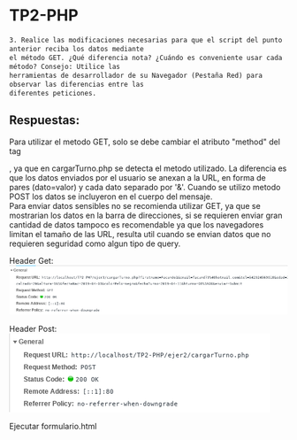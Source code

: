 # TP2-PHP  
~~~
3. Realice las modificaciones necesarias para que el script del punto anterior reciba los datos mediante
el método GET. ¿Qué diferencia nota? ¿Cuándo es conveniente usar cada método? Consejo: Utilice las
herramientas de desarrollador de su Navegador (Pestaña Red) para observar las diferencias entre las
diferentes peticiones.
~~~  
##  Respuestas:  
  Para utilizar el metodo GET, solo se debe cambiar el atributo "method" del tag <form>, ya que en cargarTurno.php se detecta el metodo utilizado. La diferencia es que los datos enviados por el usuario se anexan a la URL, en forma de pares (dato=valor) y cada dato separado por '&'. Cuando se utilizo metodo POST los datos se incluyeron en el cuerpo del mensaje.  
  Para enviar datos sensibles no se recomienda utilizar GET, ya que se mostrarian los datos en la barra de direcciones, si se  requieren enviar gran cantidad de datos tampoco es recomendable ya que los navegadores limitan el tamaño de las URL,  resulta util cuando se envian datos que no requieren seguridad como algun tipo de query.  

Header Get:
  ![headerGet](headerGET.png "headerGET")  

Header Post:  
  ![headerPost](headerPOST.png "headerPOST")  
  
  Ejecutar formulario.html

